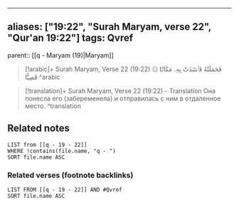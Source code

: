 
---
aliases: ["19:22", "Surah Maryam, verse 22", "Qur'an 19:22"]
tags: Qvref
---

parent:: [[q - Maryam (19)|Maryam]]

> [!arabic]+ Surah Maryam, Verse 22 (19:22)
> <span class="quran-arabic">۞ فَحَمَلَتْهُ فَٱنتَبَذَتْ بِهِۦ مَكَانًا قَصِيًّا</span>
^arabic

> [!translation]+ Surah Maryam, Verse 22 (19:22) - Translation
> Она понесла его (забеременела) и отправилась с ним в отдаленное место.
^translation



## Related notes
```dataview
LIST from [[q - 19 - 22]]
WHERE !contains(file.name, "q - ")
SORT file.name ASC
```

### Related verses (footnote backlinks)
```dataview
LIST FROM [[q - 19 - 22]] AND #Qvref
SORT file.name ASC
```

